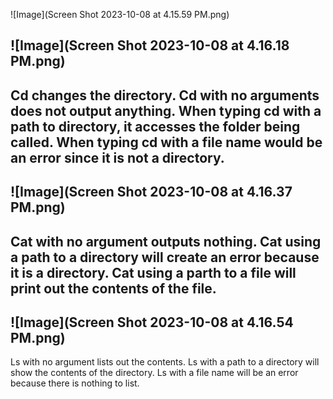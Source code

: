 ![Image](Screen Shot 2023-10-08 at 4.15.59 PM.png)

![Image](Screen Shot 2023-10-08 at 4.16.18 PM.png)
---
Cd changes the directory. Cd with no arguments does not output anything. When typing cd with a path to directory, it accesses the folder being called. When typing cd with a file name would be an error since it is not a directory.
---
![Image](Screen Shot 2023-10-08 at 4.16.37 PM.png)
---
Cat with no argument outputs nothing. Cat using a path to a directory will create an error because it is a directory. Cat using a parth to a file will print out the contents of the file.
---
![Image](Screen Shot 2023-10-08 at 4.16.54 PM.png)
---
Ls with no argument lists out the contents. Ls with a path to a directory will show the contents of the directory. Ls with a file name will be an error because there is nothing to list.
